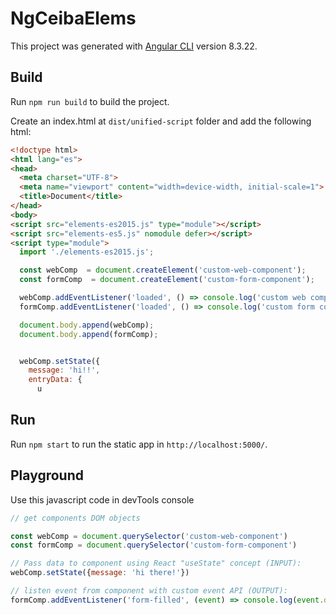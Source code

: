# NgCeibaElems

This project was generated with [Angular CLI](https://github.com/angular/angular-cli) version 8.3.22.

## Build

Run `npm run build` to build the project.

Create an index.html at `dist/unified-script` folder and add the following html:

```html
<!doctype html>
<html lang="es">
<head>
  <meta charset="UTF-8">
  <meta name="viewport" content="width=device-width, initial-scale=1">
  <title>Document</title>
</head>
<body>
<script src="elements-es2015.js" type="module"></script>
<script src="elements-es5.js" nomodule defer></script>
<script type="module">
  import './elements-es2015.js';

  const webComp  = document.createElement('custom-web-component');
  const formComp  = document.createElement('custom-form-component');

  webComp.addEventListener('loaded', () => console.log('custom web component mounted!'));
  formComp.addEventListener('loaded', () => console.log('custom form component mounted!'));

  document.body.append(webComp);
  document.body.append(formComp);


  webComp.setState({
    message: 'hi!!',
    entryData: {
      u
```

## Run

Run `npm start` to run the static app in `http://localhost:5000/`.

## Playground

Use this javascript code in devTools console
```javascript
// get components DOM objects

const webComp = document.querySelector('custom-web-component')
const formComp = document.querySelector('custom-form-component')

// Pass data to component using React "useState" concept (INPUT):
webComp.setState({message: 'hi there!'})

// listen event from component with custom event API (OUTPUT):
formComp.addEventListener('form-filled', (event) => console.log(event.detail))
```
